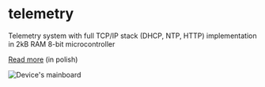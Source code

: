 telemetry
=========

Telemetry system with full TCP/IP stack (DHCP, NTP, HTTP) implementation in 2kB RAM 8-bit microcontroller

[Read more](http://wiki.macbre.net/Telemetry) (in polish)

![Device's mainboard](http://wiki.macbre.net/images/telemetry/IMG_1440.jpg)